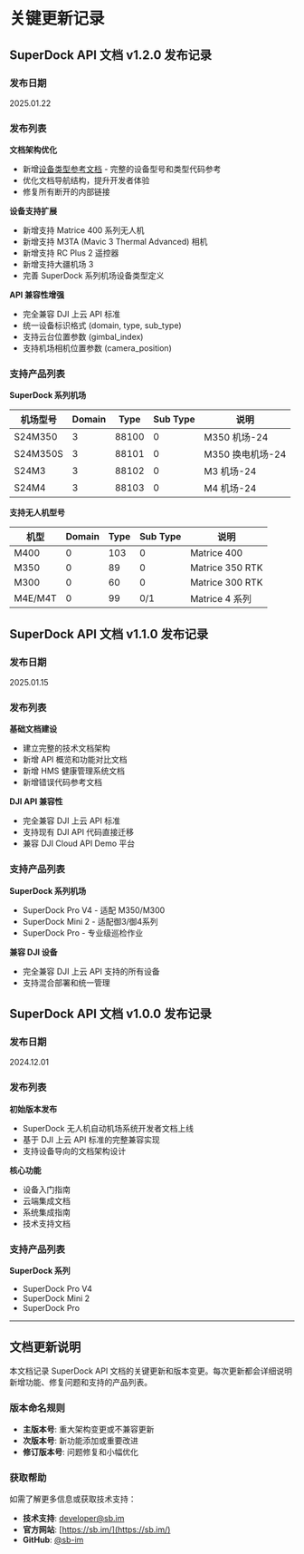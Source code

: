 # 关键更新记录

## SuperDock API 文档 v1.2.0 发布记录

### 发布日期

2025.01.22

### 发布列表

**文档架构优化**
* 新增[设备类型参考文档](./cloud-api/device-types.md) - 完整的设备型号和类型代码参考
* 优化文档导航结构，提升开发者体验
* 修复所有断开的内部链接

**设备支持扩展**
* 新增支持 Matrice 400 系列无人机
* 新增支持 M3TA (Mavic 3 Thermal Advanced) 相机
* 新增支持 RC Plus 2 遥控器
* 新增支持大疆机场 3
* 完善 SuperDock 系列机场设备类型定义

**API 兼容性增强**
* 完全兼容 DJI 上云 API 标准
* 统一设备标识格式 (domain, type, sub_type)
* 支持云台位置参数 (gimbal_index)
* 支持机场相机位置参数 (camera_position)

### 支持产品列表

**SuperDock 系列机场**

| 机场型号 | Domain | Type | Sub Type | 说明 |
|----------|--------|------|----------|------|
| S24M350 | 3 | 88100 | 0 | M350 机场-24 |
| S24M350S | 3 | 88101 | 0 | M350 换电机场-24 |
| S24M3 | 3 | 88102 | 0 | M3 机场-24 |
| S24M4 | 3 | 88103 | 0 | M4 机场-24 |

**支持无人机型号**

| 机型 | Domain | Type | Sub Type | 说明 |
|------|--------|------|----------|------|
| M400 | 0 | 103 | 0 | Matrice 400 |
| M350 | 0 | 89 | 0 | Matrice 350 RTK |
| M300 | 0 | 60 | 0 | Matrice 300 RTK |
| M4E/M4T | 0 | 99 | 0/1 | Matrice 4 系列 |

## SuperDock API 文档 v1.1.0 发布记录

### 发布日期

2025.01.15

### 发布列表

**基础文档建设**
* 建立完整的技术文档架构
* 新增 API 概览和功能对比文档
* 新增 HMS 健康管理系统文档
* 新增错误代码参考文档

**DJI API 兼容性**
* 完全兼容 DJI 上云 API 标准
* 支持现有 DJI API 代码直接迁移
* 兼容 DJI Cloud API Demo 平台

### 支持产品列表

**SuperDock 系列机场**
* SuperDock Pro V4 - 适配 M350/M300
* SuperDock Mini 2 - 适配御3/御4系列
* SuperDock Pro - 专业级巡检作业

**兼容 DJI 设备**
* 完全兼容 DJI 上云 API 支持的所有设备
* 支持混合部署和统一管理

## SuperDock API 文档 v1.0.0 发布记录

### 发布日期

2024.12.01

### 发布列表

**初始版本发布**
* SuperDock 无人机自动机场系统开发者文档上线
* 基于 DJI 上云 API 标准的完整兼容实现
* 支持设备导向的文档架构设计

**核心功能**
* 设备入门指南
* 云端集成文档
* 系统集成指南
* 技术支持文档

### 支持产品列表

**SuperDock 系列**
* SuperDock Pro V4
* SuperDock Mini 2
* SuperDock Pro

---

## 文档更新说明

本文档记录 SuperDock API 文档的关键更新和版本变更。每次更新都会详细说明新增功能、修复问题和支持的产品列表。

### 版本命名规则

- **主版本号**: 重大架构变更或不兼容更新
- **次版本号**: 新功能添加或重要改进
- **修订版本号**: 问题修复和小幅优化

### 获取帮助

如需了解更多信息或获取技术支持：

- **技术支持**: [developer@sb.im](mailto:developer@sb.im)
- **官方网站**: [https://sb.im/](https://sb.im/)
- **GitHub**: [@sb-im](https://github.com/sb-im)
